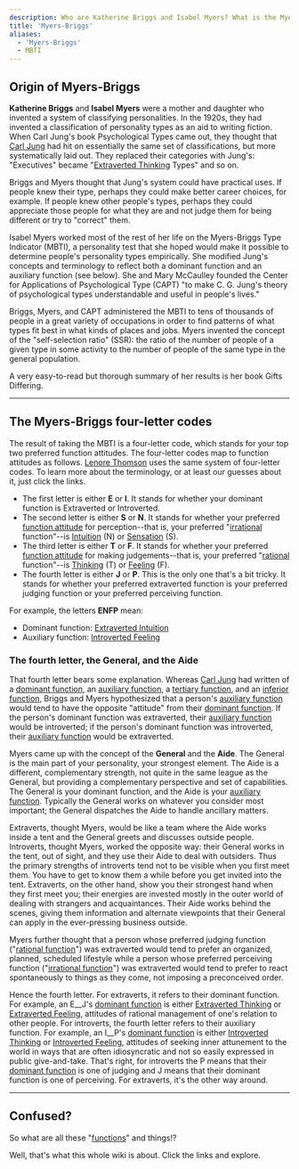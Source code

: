 ```yaml
---
description: Who are Katherine Briggs and Isabel Myers? What is the Myers-Briggs (MBTI)?
title: 'Myers-Briggs'
aliases:
  - 'Myers-Briggs'
  - MBTI
---
```


## Origin of Myers-Briggs

**Katherine Briggs** and **Isabel Myers** were a mother and daughter who invented a system of classifying personalities. In the 1920s, they had invented a classification of personality types as an aid to writing fiction. When Carl Jung's book Psychological Types came out, they thought that [Carl Jung](/wiki/people-and-systems/carl-jung) had hit on essentially the same set of classifications, but more systematically laid out. They replaced their categories with Jung's: "Executives" became "[Extraverted Thinking](/wiki/function-attitude/attitudes/extraverted-thinking) Types" and so on.

Briggs and Myers thought that Jung's system could have practical uses. If people knew their type, perhaps they could make better career choices, for example. If people knew other people's types, perhaps they could appreciate those people for what they are and not judge them for being different or try to "correct" them.

Isabel Myers worked most of the rest of her life on the Myers-Briggs Type Indicator (MBTI), a personality test that she hoped would make it possible to determine people's personality types empirically. She modified Jung's concepts and terminology to reflect both a dominant function and an auxiliary function (see below). She and Mary McCaulley founded the Center for Applications of Psychological Type (CAPT) "to make C. G. Jung's theory of psychological types understandable and useful in people's lives."

Briggs, Myers, and CAPT administered the MBTI to tens of thousands of people in a great variety of occupations in order to find patterns of what types fit best in what kinds of places and jobs. Myers invented the concept of the "self-selection ratio" (SSR): the ratio of the number of people of a given type in some activity to the number of people of the same type in the general population.

A very easy-to-read but thorough summary of her results is her book Gifts Differing.

---

## The Myers-Briggs four-letter codes

The result of taking the MBTI is a four-letter code, which stands for your top two preferred function attitudes. The four-letter codes map to function attitudes as follows. [Lenore Thomson](/wiki/people-and-systems/lenore-thomson) uses the same system of four-letter codes. To learn more about the terminology, or at least our guesses about it, just click the links.

- The first letter is either **E** or **I**. It stands for whether your dominant function is Extraverted or Introverted.
- The second letter is either **S** or **N**. It stands for whether your preferred [function attitude](/wiki/fundamentals/function-attitude) for perception--that is, your preferred "[irrational](/wiki/our-difficulties/terms-with-nonobvious-meanings) function"--is [Intuition](/wiki/function-attitude/functions/intuition) (N) or [Sensation](/wiki/function-attitude/functions/sensation) (S).
- The third letter is either **T** or **F**. It stands for whether your preferred [function attitude](/wiki/fundamentals/function-attitude) for making judgements--that is, your preferred "[rational](/wiki/our-difficulties/terms-with-nonobvious-meanings) function"--is [Thinking](/wiki/function-attitude/functions/thinking) (T) or [Feeling](/wiki/function-attitude/functions/feeling) (F).
- The fourth letter is either **J** or **P**. This is the only one that's a bit tricky. It stands for whether your preferred extraverted function is your preferred judging function or your preferred perceiving function.

For example, the letters **ENFP** mean:

- Dominant function: [Extraverted Intuition](/wiki/function-attitude/attitudes/extraverted-intuition)
- Auxiliary function: [Introverted Feeling](/wiki/function-attitude/attitudes/introverted-feeling)

### The fourth letter, the General, and the Aide

That fourth letter bears some explanation. Whereas [Carl Jung](/wiki/people-and-systems/carl-jung) had written of a [dominant function](/wiki/dominant-function), an [auxiliary function](/wiki/function-attitude/cognitive-stack/secondary-function), a [tertiary function](/wiki/function-attitude/cognitive-stack/tertiary-function), and an [inferior function](/wiki/inferior-function), Briggs and Myers hypothesized that a person's [auxiliary function](/wiki/function-attitude/cognitive-stack/secondary-function) would tend to have the opposite "attitude" from their [dominant function](/wiki/dominant-function). If the person's dominant function was extraverted, their [auxiliary function](/wiki/function-attitude/cognitive-stack/secondary-function) would be introverted; if the person's dominant function was introverted, their [auxiliary function](/wiki/function-attitude/cognitive-stack/secondary-function) would be extraverted.

Myers came up with the concept of the **General** and the **Aide**. The General is the main part of your personality, your strongest element. The Aide is a different, complementary strength, not quite in the same league as the General, but providing a complementary perspective and set of capabilities. The General is your dominant function, and the Aide is your [auxiliary function](/wiki/function-attitude/cognitive-stack/secondary-function). Typically the General works on whatever you consider most important; the General dispatches the Aide to handle ancillary matters.

Extraverts, thought Myers, would be like a team where the Aide works inside a tent and the General greets and discusses outside people. Introverts, thought Myers, worked the opposite way: their General works in the tent, out of sight, and they use their Aide to deal with outsiders. Thus the primary strengths of introverts tend not to be visible when you first meet them. You have to get to know them a while before you get invited into the tent. Extraverts, on the other hand, show you their strongest hand when they first meet you; their energies are invested mostly in the outer world of dealing with strangers and acquaintances. Their Aide works behind the scenes, giving them information and alternate viewpoints that their General can apply in the ever-pressing business outside.

Myers further thought that a person whose preferred judging function ("[rational function](/wiki/our-difficulties/terms-with-nonobvious-meanings#rational-and-irrational)") was extraverted would tend to prefer an organized, planned, scheduled lifestyle while a person whose preferred perceiving function ("[irrational function](/wiki/our-difficulties/terms-with-nonobvious-meanings#rational-and-irrational)") was extraverted would tend to prefer to react spontaneously to things as they come, not imposing a preconceived order.

Hence the fourth letter. For extraverts, it refers to their dominant function. For example, an E\_\_J's [dominant function](/wiki/dominant-function) is either [Extraverted Thinking](/wiki/function-attitude/attitudes/extraverted-thinking) or [Extraverted Feeling](/wiki/function-attitude/attitudes/extraverted-feeling), attitudes of rational management of one's relation to other people. For introverts, the fourth letter refers to their auxiliary function. For example, an I\_\_P's [dominant function](/wiki/dominant-function) is either [Introverted Thinking](/wiki/function-attitude/attitudes/introverted-thinking) or [Introverted Feeling](/wiki/function-attitude/attitudes/introverted-feeling), attitudes of seeking inner attunement to the world in ways that are often idiosyncratic and not so easily expressed in public give-and-take. That's right, for introverts the P means that their [dominant function](/wiki/dominant-function) is one of judging and J means that their dominant function is one of perceiving. For extraverts, it's the other way around.

---

## Confused?

So what are all these "[functions](/wiki/fundamentals/function-attitude)" and things!?

Well, that's what this whole wiki is about. Click the links and explore.
